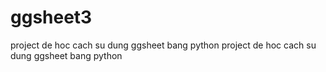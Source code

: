 # ggsheet3
project de hoc cach su dung ggsheet bang python
project de hoc cach su dung ggsheet bang python

